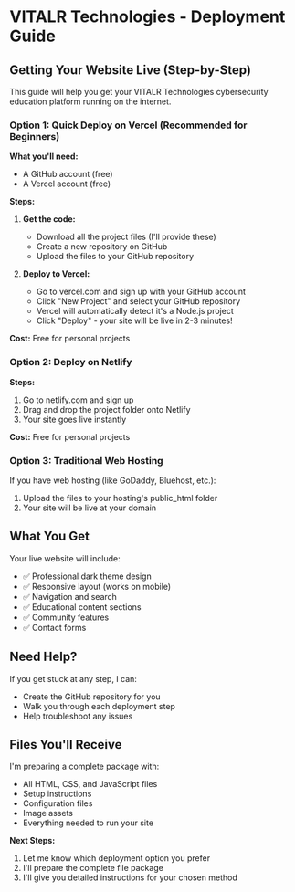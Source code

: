 # VITALR Technologies - Deployment Guide

## Getting Your Website Live (Step-by-Step)

This guide will help you get your VITALR Technologies cybersecurity education platform running on the internet.

### Option 1: Quick Deploy on Vercel (Recommended for Beginners)

**What you'll need:**
- A GitHub account (free)
- A Vercel account (free)

**Steps:**
1. **Get the code:**
   - Download all the project files (I'll provide these)
   - Create a new repository on GitHub
   - Upload the files to your GitHub repository

2. **Deploy to Vercel:**
   - Go to vercel.com and sign up with your GitHub account
   - Click "New Project" and select your GitHub repository
   - Vercel will automatically detect it's a Node.js project
   - Click "Deploy" - your site will be live in 2-3 minutes!

**Cost:** Free for personal projects

### Option 2: Deploy on Netlify

**Steps:**
1. Go to netlify.com and sign up
2. Drag and drop the project folder onto Netlify
3. Your site goes live instantly

**Cost:** Free for personal projects

### Option 3: Traditional Web Hosting

If you have web hosting (like GoDaddy, Bluehost, etc.):
1. Upload the files to your hosting's public_html folder
2. Your site will be live at your domain

## What You Get

Your live website will include:
- ✅ Professional dark theme design
- ✅ Responsive layout (works on mobile)
- ✅ Navigation and search
- ✅ Educational content sections
- ✅ Community features
- ✅ Contact forms

## Need Help?

If you get stuck at any step, I can:
- Create the GitHub repository for you
- Walk you through each deployment step
- Help troubleshoot any issues

## Files You'll Receive

I'm preparing a complete package with:
- All HTML, CSS, and JavaScript files
- Setup instructions
- Configuration files
- Image assets
- Everything needed to run your site

**Next Steps:**
1. Let me know which deployment option you prefer
2. I'll prepare the complete file package
3. I'll give you detailed instructions for your chosen method